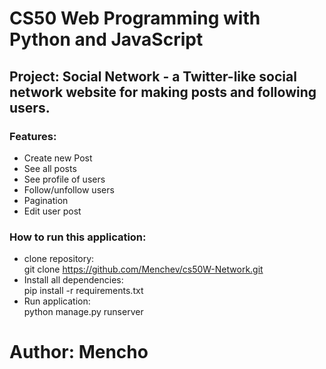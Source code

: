 # CS50 Web Programming with Python and JavaScript

## Project: Social Network - a Twitter-like social network website for making posts and following users.

### Features:
- Create new Post
- See all posts
- See profile of users
- Follow/unfollow users
- Pagination
- Edit user post

### How to run this application:
- clone repository:\
git clone https://github.com/Menchev/cs50W-Network.git
- Install all dependencies:\
pip install -r requirements.txt
- Run application:\
python manage.py runserver

# Author: Mencho
